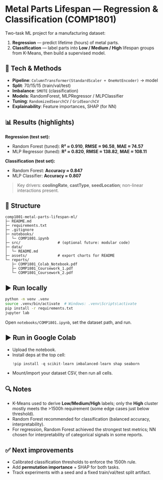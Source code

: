 # Metal Parts Lifespan — Regression & Classification (COMP1801)

Two-task ML project for a manufacturing dataset:
1) **Regression** — predict lifetime (hours) of metal parts.
2) **Classification** — label parts into **Low / Medium / High** lifespan groups from K-Means, then build a supervised model.

## 🔧 Tech & Methods
- **Pipeline**: `ColumnTransformer(StandardScaler + OneHotEncoder)` → model
- **Split**: 70/15/15 (train/val/test)
- **Imbalance**: `SMOTE` (classification)
- **Models**: RandomForest, MLPRegressor / MLPClassifier
- **Tuning**: `RandomizedSearchCV` / `GridSearchCV`
- **Explainability**: Feature importances, SHAP (for NN)

## 📊 Results (highlights)
**Regression (test set):**
- Random Forest (tuned): **R² ≈ 0.910**, **RMSE ≈ 96.58**, **MAE ≈ 74.57**  
- MLP Regressor (tuned): **R² ≈ 0.820**, **RMSE ≈ 138.82**, **MAE ≈ 108.11**

**Classification (test set):**
- Random Forest: **Accuracy ≈ 0.847**  
- MLP Classifier: **Accuracy ≈ 0.807**

> Key drivers: **coolingRate**, **castType**, **seedLocation**; non-linear interactions present.

## 📂 Structure
```
comp1801-metal-parts-lifespan-ml/
├─ README.md
├─ requirements.txt
├─ .gitignore
├─ notebooks/
│  └─ COMP1801.ipynb
├─ src/                 # (optional future: modular code)
├─ data/
│  └─ README.md
├─ assets/              # export charts for README
└─ reports/
   ├─ COMP1801_Colab_Notebook.pdf
   ├─ COMP1801_Coursework_1.pdf
   └─ COMP1801_Coursework_2.pdf
```

## ▶️ Run locally
```bash
python -m venv .venv
source .venv/bin/activate  # Windows: .venv\Scripts\activate
pip install -r requirements.txt
jupyter lab
```
Open `notebooks/COMP1801.ipynb`, set the dataset path, and run.

## ▶️ Run in Google Colab
- Upload the notebook.
- Install deps at the top cell:
  ```python
  !pip install -q scikit-learn imbalanced-learn shap seaborn
  ```
- Mount/import your dataset CSV, then run all cells.


## 🔍 Notes
- K-Means used to derive **Low/Medium/High** labels; only the **High** cluster mostly meets the >1500h requirement (some edge cases just below threshold).  
- Random Forest recommended for classification (balanced accuracy, interpretability).  
- For regression, Random Forest achieved the strongest test metrics; NN chosen for interpretability of categorical signals in some reports.

## ✅ Next improvements
- Calibrated classification thresholds to enforce the 1500h rule.
- Add **permutation importance** + SHAP for both tasks.
- Track experiments with a seed and a fixed train/val/test split artifact.
